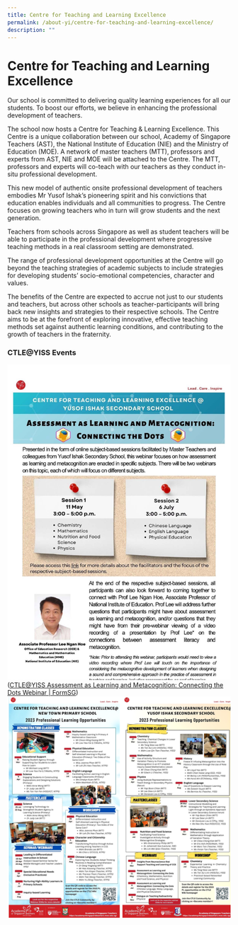 ```yaml
---
title: Centre for Teaching and Learning Excellence
permalink: /about-yi/centre-for-teaching-and-learning-excellence/
description: ""
---
```

# **Centre for Teaching and Learning Excellence**

Our school is committed to delivering quality learning experiences for all our students. To boost our efforts, we believe in enhancing the professional development of teachers.

The school now hosts a Centre for Teaching &amp; Learning Excellence. This Centre is a unique collaboration between our school, Academy of Singapore Teachers (AST), the National Institute of Education (NIE) and the Ministry of Education (MOE). A network of master teachers (MTT), professors and experts from AST, NIE and MOE will be attached to the Centre. The MTT, professors and experts will co-teach with our teachers as they conduct in-situ professional development.

This new model of authentic onsite professional development of teachers embodies Mr Yusof Ishak’s pioneering spirit and his convictions that education enables individuals and all communities to progress. The Centre focuses on growing teachers who in turn will grow students and the next generation.

Teachers from schools across Singapore as well as student teachers will be able to participate in the professional development where progressive teaching methods in a real classroom setting are demonstrated.

The range of professional development opportunities at the Centre will go beyond the teaching strategies of academic subjects to include strategies for developing students’ socio-emotional competencies, character and values.

The benefits of the Centre are expected to accrue not just to our students and teachers, but across other schools as teacher-participants will bring back new insights and strategies to their respective schools. The Centre aims to be at the forefront of exploring innovative, effective teaching methods set against authentic learning conditions, and contributing to the growth of teachers in the fraternity.

### CTLE@YISS Events
![](/images/ctle%20webinar.jpg)([CTLE@YISS Assessment as Learning and Metacognition: Connecting the Dots Webinar | FormSG](https://form.gov.sg/640fe97dfaf442001393f118))
![](/images/ctle%202023.png)



